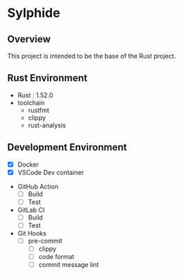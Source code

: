 # Sylphide
## Overview
This project is intended to be the base of the Rust project.
## Rust Environment
- Rust : 1.52.0
- toolchain
  - rustfmt
  - clippy
  - rust-analysis

## Development Environment
- [x] Docker
- [x] VSCode Dev container
- GitHub Action
  - [ ] Build
  - [ ] Test
- GitLab CI
  - [ ] Build
  - [ ] Test
- Git Hooks
  - [ ] pre-commit
    - [ ] clippy
    - [ ] code format
    - [ ] commit message lint
